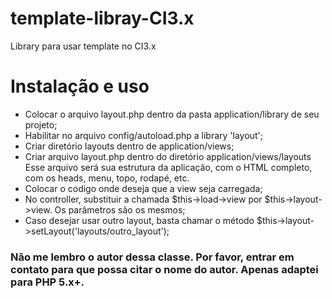 # template-libray-CI3.x
Library para usar template no CI3.x

# Instalação e uso

- Colocar o arquivo layout.php dentro da pasta application/library de seu projeto;
- Habilitar no arquivo config/autoload.php a library 'layout';
- Criar diretório layouts dentro de application/views;
- Criar arquivo layout.php dentro do diretório application/views/layouts Esse arquivo será sua estrutura da aplicação, com o HTML completo, com os heads, menu, topo, rodapé, etc.
- Colocar o codigo <?php echo $content_for_layout?> onde deseja que a view seja carregada;
- No controller, substituir a chamada $this->load->view por $this->layout->view. Os parâmetros são os mesmos;
- Caso desejar usar outro layout, basta chamar o método $this->layout->setLayout('layouts/outro_layout');

### Não me lembro o autor dessa classe. Por favor, entrar em contato para que possa citar o nome do autor. Apenas adaptei para PHP 5.x+.
